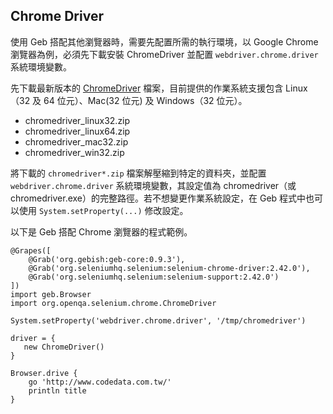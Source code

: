 ## Chrome Driver ##

使用 Geb 搭配其他瀏覽器時，需要先配置所需的執行環境，以 Google Chrome 瀏覽器為例，必須先下載安裝 ChromeDriver 並配置 `webdriver.chrome.driver` 系統環境變數。

先下載最新版本的 [ChromeDriver](http://chromedriver.storage.googleapis.com/index.html) 檔案，目前提供的作業系統支援包含 Linux（32 及 64 位元）、Mac(32 位元) 及 Windows（32 位元）。

* chromedriver_linux32.zip
* chromedriver_linux64.zip
* chromedriver_mac32.zip
* chromedriver_win32.zip

將下載的 `chromedriver*.zip` 檔案解壓縮到特定的資料夾，並配置 `webdriver.chrome.driver` 系統環境變數，其設定值為 chromedriver（或 chromedriver.exe）的完整路徑。若不想變更作業系統設定，在 Geb 程式中也可以使用 `System.setProperty(...)` 修改設定。

以下是 Geb 搭配 Chrome 瀏覽器的程式範例。

```
@Grapes([
    @Grab('org.gebish:geb-core:0.9.3'),
    @Grab('org.seleniumhq.selenium:selenium-chrome-driver:2.42.0'),
    @Grab('org.seleniumhq.selenium:selenium-support:2.42.0')
])
import geb.Browser
import org.openqa.selenium.chrome.ChromeDriver

System.setProperty('webdriver.chrome.driver', '/tmp/chromedriver')

driver = {
   new ChromeDriver()
}

Browser.drive {
    go 'http://www.codedata.com.tw/'
    println title
}
```
